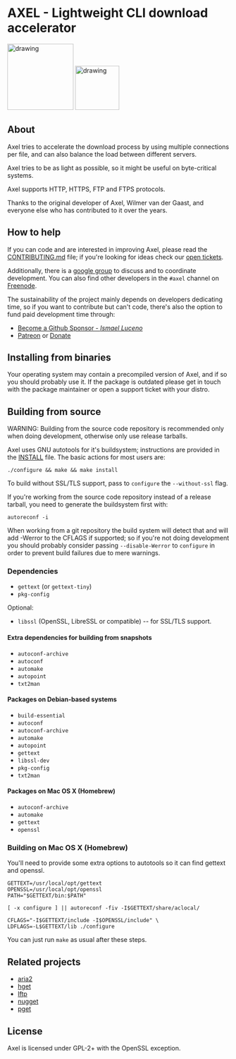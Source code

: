 # AXEL - Lightweight CLI download accelerator
<a href="https://www.patreon.com/ismaell/creators"><img src="https://c5.patreon.com/external/logo/become_a_patron_button.png" alt="drawing" width="150"/></a>
<a href="https://liberapay.com/ismael/donate"><img src="https://liberapay.com/assets/widgets/donate.svg" alt="drawing" width="100"/></a>

## About

Axel tries to accelerate the download process by using multiple
connections per file, and can also balance the load between
different servers.

Axel tries to be as light as possible, so it might be useful on
byte-critical systems.

Axel supports HTTP, HTTPS, FTP and FTPS protocols.

Thanks to the original developer of Axel, Wilmer van der Gaast, and everyone
else who has contributed to it over the years.

## How to help
If you can code and are interested in improving Axel, please read the
[CONTRIBUTING.md](CONTRIBUTING.md) file; if you're looking for ideas check our
[open tickets](https://github.com/axel-download-accelerator/axel/issues/).

Additionally, there is a
[google group](https://groups.google.com/forum/#!forum/axel-accelerator-dev) to
discuss and to coordinate development. You can also find other developers in the
`#axel` channel on [Freenode](https://freenode.net/).

The sustainability of the project mainly depends on developers dedicating time,
so if you want to contribute but can't code, there's also the option to fund
paid development time through:

- [Become a Github Sponsor - *Ismael Luceno*](https://github.com/sponsors/ismaell) 
- [Patreon](https://www.patreon.com/ismaell/creators) or [Donate](https://liberapay.com/ismael/donate)

## Installing from binaries
Your operating system may contain a precompiled version of Axel, and if so you
should probably use it.  If the package is outdated please get in touch with the
package maintainer or open a support ticket with your distro.

## Building from source
WARNING: Building from the source code repository is recommended only when doing
development, otherwise only use release tarballs.

Axel uses GNU autotools for it's buildsystem; instructions are provided in the
[INSTALL](INSTALL) file. The basic actions for most users are:

    ./configure && make && make install

To build without SSL/TLS support, pass to `configure` the `--without-ssl` flag.

If you're working from the source code repository instead of a release tarball,
you need to generate the buildsystem first with:

    autoreconf -i

When working from a git repository the build system will detect that and will
add -Werror to the CFLAGS if supported; so if you're not doing development you
should probably consider passing `--disable-Werror` to `configure` in order to
prevent build failures due to mere warnings.

### Dependencies
* `gettext` (or `gettext-tiny`)
* `pkg-config`

Optional:

* `libssl` (OpenSSL, LibreSSL or compatible) -- for SSL/TLS support.

#### Extra dependencies for building from snapshots
* `autoconf-archive`
* `autoconf`
* `automake`
* `autopoint`
* `txt2man`

#### Packages on Debian-based systems
* `build-essential`
* `autoconf`
* `autoconf-archive`
* `automake`
* `autopoint`
* `gettext`
* `libssl-dev`
* `pkg-config`
* `txt2man`


#### Packages on Mac OS X (Homebrew)
* `autoconf-archive`
* `automake`
* `gettext`
* `openssl`

### Building on Mac OS X (Homebrew)

You'll need to provide some extra options to autotools so it can find gettext
and openssl.

	GETTEXT=/usr/local/opt/gettext
	OPENSSL=/usr/local/opt/openssl
	PATH="$GETTEXT/bin:$PATH"

	[ -x configure ] || autoreconf -fiv -I$GETTEXT/share/aclocal/

	CFLAGS="-I$GETTEXT/include -I$OPENSSL/include" \
	LDFLAGS=-L$GETTEXT/lib ./configure

You can just run `make` as usual after these steps.

## Related projects ##

* [aria2](https://github.com/aria2/aria2)
* [hget](https://github.com/huydx/hget)
* [lftp](https://github.com/lavv17/lftp)
* [nugget](https://github.com/maxogden/nugget)
* [pget](https://github.com/Code-Hex/pget)

## License ##

Axel is licensed under GPL-2+ with the OpenSSL exception.
